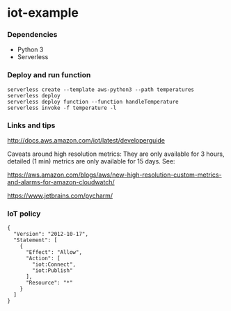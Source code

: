# iot-example

### Dependencies

* Python 3
* Serverless

### Deploy and run function

```
serverless create --template aws-python3 --path temperatures
serverless deploy
serverless deploy function --function handleTemperature
serverless invoke -f temperature -l
```

### Links and tips

http://docs.aws.amazon.com/iot/latest/developerguide

Caveats around high resolution metrics: They are only available for 3 hours, detailed 
(1 min) metrics are only available for 15 days. See:

https://aws.amazon.com/blogs/aws/new-high-resolution-custom-metrics-and-alarms-for-amazon-cloudwatch/

https://www.jetbrains.com/pycharm/

### IoT policy

```
{
  "Version": "2012-10-17",
  "Statement": [
    {
      "Effect": "Allow",
      "Action": [
        "iot:Connect",
        "iot:Publish"
      ],
      "Resource": "*"
    }
  ]
}

```
